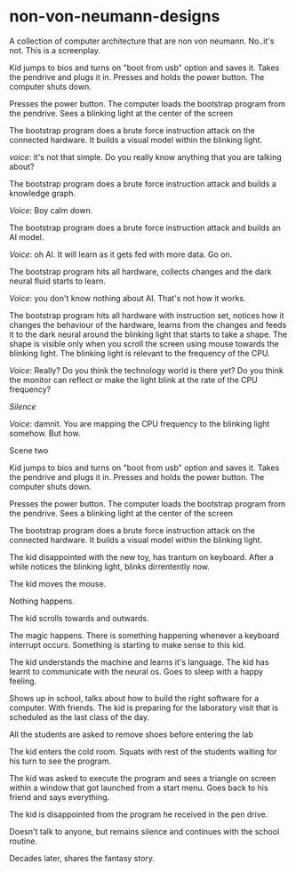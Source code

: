 # non-von-neumann-designs
A collection of computer architecture that are non von neumann. No..it's not. This is a screenplay.

Kid jumps to bios and turns on "boot from usb" option and saves it. Takes the pendrive and plugs it in.
 Presses and holds the power button. The computer shuts down.


Presses the power button. The computer loads the bootstrap program from the pendrive. Sees a blinking light at the center of the screen


The bootstrap program does a brute force instruction attack on the connected hardware. It builds a visual model within the blinking light.

*voice*: it's not that simple. Do you really know anything that you are talking about?

The bootstrap program does a brute force instruction attack and builds a knowledge graph.


*Voice*: Boy calm down. 

The bootstrap program does a brute force instruction attack and builds an AI model.


*Voice*: oh AI. It will learn as it gets fed with more data. Go on.


The bootstrap program hits all hardware, collects changes and the dark neural fluid starts to learn.


*Voice*: you don't know nothing about AI. That's not how it works.


The bootstrap program hits all hardware with instruction set, notices how it changes the behaviour of the hardware, learns from the changes and feeds it to the dark neural around the blinking light that starts to take a shape. The shape is visible only when you scroll the screen using mouse towards the blinking light. The blinking light is relevant to the frequency of the CPU.


*Voice*: Really? Do you think the technology world is there yet? Do you think the monitor can reflect or make the light blink at the rate of the CPU frequency?


*Silence*



*Voice*: damnit. You are mapping the CPU frequency to the blinking light somehow. But how.



Scene two


Kid jumps to bios and turns on "boot from usb" option and saves it. Takes the pendrive and plugs it in.
 Presses and holds the power button. The computer shuts down.


Presses the power button. The computer loads the bootstrap program from the pendrive. Sees a blinking light at the center of the screen


The bootstrap program does a brute force instruction attack on the connected hardware. It builds a visual model within the blinking light.


The kid disappointed with the new toy, has trantum on keyboard. After a while notices the blinking light, blinks dirrentently now.


The kid moves the mouse.

Nothing happens.

The kid scrolls towards and outwards.


The magic happens. There is something happening whenever a keyboard interrupt occurs. Something is starting to make sense to this kid.


The kid understands the machine and learns it's language. The kid has learnt to communicate with the neural os. Goes to sleep with a happy feeling.


Shows up in school, talks about how to build the right software for a computer. With friends. The kid is preparing for the laboratory visit that is scheduled as the last class of the day.


All the students are asked to remove shoes before entering the lab


The kid enters the cold room. Squats with rest of the students waiting for his turn to see the program.


The kid was asked to execute the program and sees a triangle on screen within a window that got launched from a start menu. Goes back to his friend and says everything.

The kid is disappointed from the program he received in the pen drive.


Doesn't talk to anyone, but remains silence and continues with the school routine.


Decades later, shares the fantasy story.
